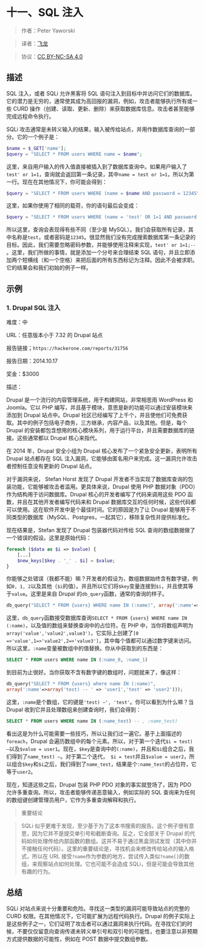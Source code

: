 # 十一、SQL 注入

> 作者：Peter Yaworski

> 译者：[飞龙](https://github.com/)

> 协议：[CC BY-NC-SA 4.0](http://creativecommons.org/licenses/by-nc-sa/4.0/)

## 描述

SQL 注入，或者 SQLi 允许黑客将 SQL 语句注入到目标中并访问它们的数据库。它的潜力是无穷的，通常使其成为高回报的漏洞，例如，攻击者能够执行所有或一些 CURD 操作（创建、读取、更新、删除）来获取数据库信息。攻击者甚至能够完成远程命令执行。

SQLi 攻击通常是未转义输入的结果，输入被传给站点，并用作数据库查询的一部分。它的一个例子是：

```php
$name = $_GET['name']; 
$query = "SELECT * FROM users WHERE name = $name";
```

这里，来自用户输入的传入值直接被插入到了数据库查询中。如果用户输入了`test' or 1=1`，查询就会返回第一条记录，其中`name = test or 1=1`，所以为第一行。现在在其他情况下，你可能会得到：

```php
$query = "SELECT * FROM users WHERE (name = $name AND password = 12345");
```

这里，如果你使用了相同的载荷，你的语句最后会变成：

```php
$query = "SELECT * FROM users WHERE (name = 'test' OR 1=1 AND password = 12345");
```

所以这里，查询会表现得有些不同（至少是 MySQL）。我们会获取所有记录，其中名称是`test`，或者密码是`12345`。很显然我们没有完成搜索数据库第一条记录的目标。因此，我们需要忽略密码参数，并能够使用注释来实现，`test' or 1=1;-- `。这里，我们所做的事情，就是添加一个分号来合理结束 SQL 语句，并且立即添加两个短横线（和一个空格）来把后面的所有东西标记为注释。因此不会被求职。它的结果会和我们初始的例子一样。

## 示例

### 1\. Drupal SQL 注入

难度：中

URL：任意版本小于 7.32 的 Drupal 站点

报告链接；`https://hackerone.com/reports/31756`

报告日期：2014.10.17

奖金：$3000

描述：

Drupal 是一个流行的内容管理系统，用于构建网站，非常相思雨 WordPress 和 Joomla。它以 PHP 编写，并且基于模块，意思是新的功能可以通过安装模块来添加到 Drupal 站点中。Drupal 社区已经编写了上千个，并且使他们可免费获取。其中的例子包括电子商务，三方继承，内容产品，以及其他。但是，每个 Drupal 的安装都包含想用的核心模块系列，用于运行平台，并且需要数据库的链接。这些通常都以 Drupal 核心来指代。

在 2014 年，Drupal 安全小组为 Drupal 核心发布了一个紧急安全更新，表明所有 Drupal 站点都存在 SQL 注入漏洞，它能够由匿名用户来完成。这一漏洞允许攻击者控制任意没有更新的 Drupal 站点。

对于漏洞来说， Stefan Horst 发现了 Drupal 开发者不当实现了数据库查询的包装功能，它能够被攻击者滥用。更具体来说，Drupal 使用 PHP 数据对象（PDO）作为结构用于访问数据库。Drupal 核心的开发者编写了代码来调用这些 PDO 函数，并且在其他开发者编写代码来和 Drupal 数据库交互的任何时候，这些代码都可以使用。这在软件开发中是个最佳时间。它的原因是为了让 Drupal 能够用于不同类型的数据库（MySQL、Postgres，一起其它），移除复杂性并提供标准化。

现在结果是，Stefan 发现了 Drupal 包装器代码对传给 SQL 查询的数组数据做了一个错误的假设。这里是原始代码：

```php
foreach ($data as $i => $value) { 
    [...] 
    $new_keys[$key . '_' . $i] = $value; 
}
```

你能够之处错误（我都不能）嘛？开发者的假设为，数组数据始终含有数字键，例如`0, 1, 2`以及其他（`$i`的值）。并且所以它们将`$key`变量连接到`$i`，并且使其等于`value`。这里是来自 Drupal 的`db_query`函数，通常的查询的样子。

```php
db_query("SELECT * FROM {users} WHERE name IN (:name)", array(':name'=>array('user1','user2')));
```

这里，`db_query`函数接受数据库查询`SELECT * FROM {users} WHERE name IN (:name)`，以及值的数组来替换查询中的占位符。在 PHP 中，当你将数组声明为`array('value','value2',value3')`，它实际上创建了`[0 =>'value',1=>'value2',2=>'value3']`，其中每个值都可以通过数字键来访问。所以这里，`:name`变量被数组中的值替换。你从中获取到的东西是：

```sql
SELECT * FROM users WHERE name IN (:name_0, :name_1)
```

到目前为止很好。当你获取不含有数字键的数组时，问题就来了，像这样：

```php
db_query("SELECT * FROM {users} where name IN (:name)", 
array(':name'=>array('test) -- ' => 'user1','test' => 'user2')));
```

这里，`:name`是个数组，它的键是`'test) –', 'test'`。你可以看到为什么嘛？当 Drupal 收到它并且处理数组来创建查询时，我们会得到：

```sql
SELECT * FROM users WHERE name IN (:name_test) -- , :name_test)
```

看出这是为什么可能需要一些技巧，所以让我们过一遍它。基于上面描述的`foreach`，Drupal 会遍历数组中的每个元素。所以，对于第一个迭代`$i = test) –`以及`$value = user1`。现在，`$key`是查询中的`(:name)`，并且和`$i`组合之后，我们得到了`name_test) –`。对于第二个迭代，` $i = test`并且`$value = user2`，所以组合`$key`和`$i`之后，我们得到了`name_test`，结果是个`:name_test`的占位符，它等于`user2`。

现在，知道这些之后，Drupal 包装 PHP PDO 对象的事实就登场了，因为 PDO 允许多重查询。所以，攻击者能够传递恶意输入，例如实际的 SQL 查询来为任何的数组键创建管理员用户，它作为多重查询解释和执行。

> 重要结论

> SQLi 似乎更难于发现，至少基于为了这本书搜索的报告。这个例子很有意思，因为它并不是提交单引号和截断查询。反之，它全部关于 Drupal 的代码如何处理传给内部函数的数组。这并不易于通过黑盒测试发现（其中你并不接触任何代码）。这里的重要结论是，寻找机会来修改传给站点的输入格式，所以在 URL 接受`?name`作为参数的地方，尝试传入类似`?name[]`的数组，来观察站点如何处理。它也可能不会造成 SQLi，但是可能会导致其他有趣的行为。

## 总结

SQLi 对站点来说十分重要和危险。寻找这一类型的漏洞可能导致站点的完整的 CURD 权限。在其他情况下，它可能扩展为远程代码执行。Drupal 的例子实际上是这些例子之一，它们证明了攻击者可以通过漏洞来执行代码。在寻找它们的时候，不要仅仅留意向查询传递未转义单引号和双引号的可能性，也要注意以非预期方式提供数据的可能性，例如在 POST 数据中提交数组参数。
